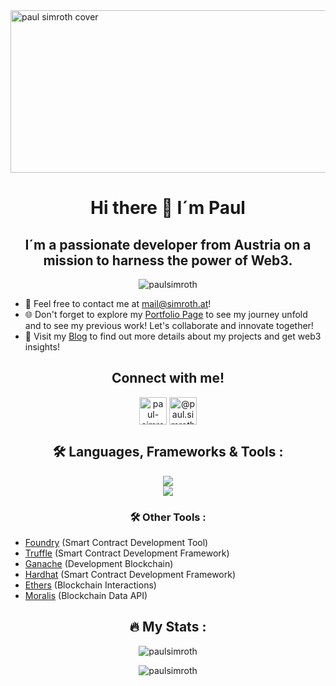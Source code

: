 <img src="https://github.com/paulsimroth/paulsimroth/assets/93916441/aa63466e-e9a9-4665-bd8f-fe5e45da36b6" height="260" width="1520" alt="paul simroth cover" />

<div align="center">
<h1> Hi there 👋 I´m Paul</h1>
<h2> I´m a passionate developer from Austria on a mission to harness the power of Web3.</h2>
</div>

<p align="center"> <img src="https://komarev.com/ghpvc/?username=paulsimroth&label=Profile%20views&color=0e75b6&style=flat" alt="paulsimroth" /> </p>

- 📧 Feel free to contact me at [mail@simroth.at](mailto:mail@simroth.at)!
- 🌐 Don't forget to explore my [Portfolio Page](https://www.paulsimroth.at/) to see my journey unfold and to see my previous work! Let's collaborate and innovate together!
- 🚀 Visit my [Blog](https://www.paulsimroth.at/blog) to find out more details about my projects and get web3 insights!

<div align="center">
<h2> Connect with me!</h2>
<a href="https://linkedin.com/in/paul-simroth" target="blank"><img align="center" src="https://raw.githubusercontent.com/rahuldkjain/github-profile-readme-generator/master/src/images/icons/Social/linked-in-alt.svg" alt="paul-simroth" height="44" width="44" /></a>
  <a href="https://medium.com/@paul.simroth" target="blank"><img align="center" src="https://raw.githubusercontent.com/rahuldkjain/github-profile-readme-generator/master/src/images/icons/Social/medium.svg" alt="@paul.simroth" height="44" width="44" /></a>
</div>

<div align="center">
<h2> 🛠 Languages, Frameworks & Tools : </h2>

<div align="center">
  <a href="https://skillicons.dev">
    <img src="https://skillicons.dev/icons?i=solidity,javascript,ts,nodejs,nextjs,react,tailwind,mongodb" />
    <br>
    <img src="https://skillicons.dev/icons?i=vercel,prisma,git,github,vscode" />
  </a>
</div>

<h3> 🛠 Other Tools :</h3>
</div>

- [Foundry](https://book.getfoundry.sh/) (Smart Contract Development Tool)
- [Truffle](https://trufflesuite.com/docs/truffle/) (Smart Contract Development Framework)
- [Ganache](https://trufflesuite.com/docs/truffle/) (Development Blockchain)
- [Hardhat](https://hardhat.org/) (Smart Contract Development Framework)
- [Ethers](https://docs.ethers.io/v5/) (Blockchain Interactions)
- [Moralis](https://moralis.io/) (Blockchain Data API)

<div align="center">
<h2> 🔥 My Stats :</h2>
<p><img  src="https://github-readme-stats.vercel.app/api/top-langs?username=paulsimroth&show_icons=true&locale=en&layout=compact" alt="paulsimroth" /></p>
<p><img  src="https://github-readme-streak-stats.herokuapp.com/?user=paulsimroth&" alt="paulsimroth" /></p>
</div>
